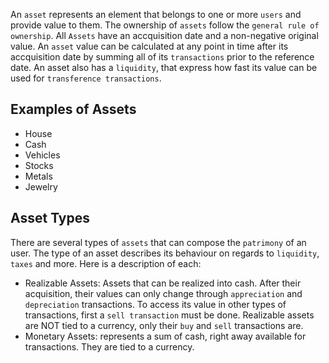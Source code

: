 An `asset` represents an element that belongs to one or more `users` and provide value to them. The ownership of `assets` follow the `general rule of ownership`. All `Assets` have an accquisition date and a non-negative original value. An `asset` value can be calculated at any point in time after its accquisition date by summing all of its `transactions` prior to the reference date. An asset also has a `liquidity`, that express how fast its value can be used for `transference transactions`.

## Examples of Assets
- House
- Cash
- Vehicles
- Stocks
- Metals
- Jewelry

## Asset Types
There are several types of `assets` that can compose the `patrimony` of an user. The type of an asset describes its behaviour on regards to `liquidity`, `taxes` and more. Here is a description of each:
- Realizable Assets: Assets that can be realized into cash. After their acquisition, their values can only change through `appreciation` and `depreciation` transactions. To access its value in other types of transactions, first a `sell transaction` must be done. Realizable assets are NOT tied to a currency, only their `buy` and `sell` transactions are.  
- Monetary Assets: represents a sum of cash, right away available for transactions. They are tied to a currency.